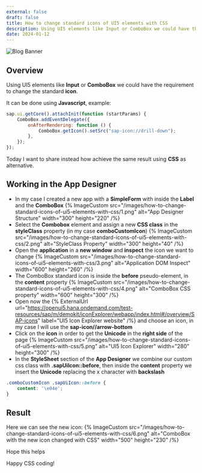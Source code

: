 ```yaml
---
external: false
draft: false
title: How to change standard icons of UI5 elements with CSS
description: Using UI5 elements like Input or ComboBox we could have the requirement to change the standard icon. Today I want to share how achieve it using CSS.
date: 2024-01-12
---
```


![Blog Banner](/images/how-to-change-standard-icons-of-ui5-elements-with-css/banner.png)

## Overview

Using UI5 elements like **Input** or **ComboBox** we could have the requirement to change the standard **icon**.

It can be done using **Javascript**, example:    
```javascript
sap.ui.getCore().attachInit(function (startParams) {    
    ComboBox.addEventDelegate({        
        onAfterRendering: function () {            
            ComboBox.getIcon().setSrc("sap-icon://drill-down");        
        },    
    });
});
```

Today I want to share instead how achieve the same result using **CSS** as alternative.

## Working in the App Designer

- In my case I created a new app with a **SimpleForm** with inside the **Label** and the **ComboBox**
{% ImageCustom src="/images/how-to-change-standard-icons-of-ui5-elements-with-css/1.png" alt="App Designer Structure" width="300" height="220" /%} 
- Select the **Combobox** element and assign a new **CSS class** in the **styleClass** property (in my case **comboCustomIcon**)
{% ImageCustom src="/images/how-to-change-standard-icons-of-ui5-elements-with-css/2.png" alt="StyleClass Property" width="300" height="40" /%} 
- Open the **application** in a **new window** and **inspect** the icon we want to change
{% ImageCustom src="/images/how-to-change-standard-icons-of-ui5-elements-with-css/3.png" alt="Application DOM Inspect" width="600" height="260" /%} 
- The ComboBox standard icon is inside the **before** pseudo-element, in the **content** property
{% ImageCustom src="/images/how-to-change-standard-icons-of-ui5-elements-with-css/4.png" alt="ComboBox CSS property" width="600" height="300" /%} 
- Open now the {% ExternalUrl url="https://openui5.hana.ondemand.com/test-resources/sap/m/demokit/iconExplorer/webapp/index.html#/overview/SAP-icons" label="UI5 Icon Explorer website" /%} and choose an icon, in my case I will use the **sap-icon//arrow-bottom**
- Click on the **icon** in order to get the **Unicode** in the **right side** of the page
{% ImageCustom src="/images/how-to-change-standard-icons-of-ui5-elements-with-css/5.png" alt="UI5 Icon Explorer" width="280" height="300" /%} 
- In the **StyleSheet** section of the **App Designer** we combine our custom css class with **.sapUiIcon::before**, then inside the **content** property we insert the **Unicode** replacing the x character with **backslash**
```css
.comboCustomIcon .sapUiIcon::before {    
    content: '\e04e';
}
```

## Result

Here we can see the new icon:
{% ImageCustom src="/images/how-to-change-standard-icons-of-ui5-elements-with-css/6.png" alt="ComboBox with the new icon changed with CSS" width="500" height="230" /%} 

Hope this helps

Happy CSS coding!